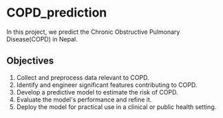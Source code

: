# COPD_prediction
In this project, we predict the Chronic Obstructive Pulmonary Disease(COPD) in Nepal.


## Objectives

1. Collect and preprocess data relevant to COPD.
2. Identify and engineer significant features contributing to COPD.
3. Develop a predictive model to estimate the risk of COPD.
4. Evaluate the model's performance and refine it.
5. Deploy the model for practical use in a clinical or public health setting.
